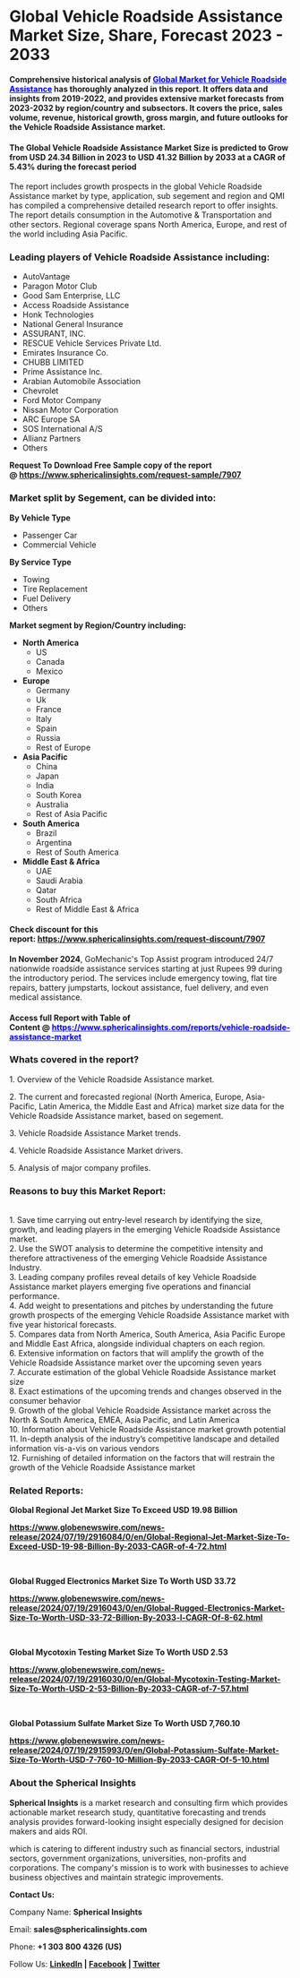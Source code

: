 <div class="content-title">
<h1>Global Vehicle Roadside Assistance Market Size, Share, Forecast 2023 - 2033</h1>
<p><strong>Comprehensive historical analysis of&nbsp;<span style="color: #0000ff;"><a style="color: #0000ff;" href="https://www.sphericalinsights.com/reports/vehicle-roadside-assistance-market" target="_blank" rel="noopener">Global Market for Vehicle Roadside Assistance</a></span>&nbsp;has thoroughly analyzed in this report. It offers data and insights from 2019-2022, and provides extensive market forecasts from 2023-2032 by region/country and subsectors. It covers the price, sales volume, revenue, historical growth, gross margin, and future outlooks for the Vehicle Roadside Assistance market.</strong></p>
<h4><strong>The Global Vehicle Roadside Assistance Market Size is predicted to Grow from USD 24.34 Billion in 2023 to USD 41.32 Billion by 2033 at a CAGR of 5.43% during the forecast period</strong></h4>
<p>The report includes growth prospects in the global Vehicle Roadside Assistance market by type, application, sub segement and region and QMI has compiled a comprehensive detailed research report to offer insights. The report details consumption in the Automotive &amp; Transportation and other sectors. Regional coverage spans North America, Europe, and rest of the world including Asia Pacific.</p>
<h3><strong>Leading players of Vehicle Roadside Assistance including:</strong></h3>
<ul>
<li>AutoVantage</li>
<li>Paragon Motor Club</li>
<li>Good Sam Enterprise, LLC</li>
<li>Access Roadside Assistance</li>
<li>Honk Technologies</li>
<li>National General Insurance</li>
<li>ASSURANT, INC.</li>
<li>RESCUE Vehicle Services Private Ltd.</li>
<li>Emirates Insurance Co.</li>
<li>CHUBB LIMITED</li>
<li>Prime Assistance Inc.</li>
<li>Arabian Automobile Association</li>
<li>Chevrolet</li>
<li>Ford Motor Company</li>
<li>Nissan Motor Corporation</li>
<li>ARC Europe SA</li>
<li>SOS International A/S</li>
<li>Allianz Partners</li>
<li>Others</li>
</ul>
<p><strong>Request To Download Free Sample copy of the report @&nbsp;<a href="https://www.sphericalinsights.com/request-sample/7907" target="_blank" rel="noopener">https://www.sphericalinsights.com/request-sample/7907</a></strong></p>
<h3><strong>Market split by Segement, can be divided into:</strong></h3>
<p><strong>By Vehicle Type</strong></p>
<ul>
<li>Passenger Car</li>
<li>Commercial Vehicle</li>
</ul>
<p><strong>By Service Type</strong></p>
<ul>
<li>Towing</li>
<li>Tire Replacement</li>
<li>Fuel Delivery</li>
<li>Others</li>
</ul>
<p><strong>Market segment by Region/Country including:</strong></p>
<ul>
<li><strong>North America</strong>
<ul>
<li>US</li>
<li>Canada</li>
<li>Mexico</li>
</ul>
</li>
<li><strong>Europe</strong>
<ul>
<li>Germany</li>
<li>Uk</li>
<li>France</li>
<li>Italy</li>
<li>Spain</li>
<li>Russia</li>
<li>Rest of Europe</li>
</ul>
</li>
<li><strong>Asia Pacific</strong>
<ul>
<li>China</li>
<li>Japan</li>
<li>India</li>
<li>South Korea</li>
<li>Australia</li>
<li>Rest of Asia Pacific</li>
</ul>
</li>
<li><strong>South America</strong>
<ul>
<li>Brazil</li>
<li>Argentina</li>
<li>Rest of South America</li>
</ul>
</li>
<li><strong>Middle East &amp; Africa</strong>
<ul>
<li>UAE</li>
<li>Saudi Arabia</li>
<li>Qatar</li>
<li>South Africa</li>
<li>Rest of Middle East &amp; Africa</li>
</ul>
</li>
</ul>
<h4>Check discount for this report:&nbsp;<a href="https://www.sphericalinsights.com/request-discount/7907" target="_blank" rel="noopener">https://www.sphericalinsights.com/request-discount/7907</a></h4>
<p><strong>In November 2024</strong>, GoMechanic's Top Assist program introduced 24/7 nationwide roadside assistance services starting at just Rupees 99 during the introductory period. The services include emergency towing, flat tire repairs, battery jumpstarts, lockout assistance, fuel delivery, and even medical assistance.</p>
<h4>Access full Report with Table of Content&nbsp;@&nbsp;<span style="color: #0000ff;"><a style="color: #0000ff;" href="https://www.sphericalinsights.com/reports/vehicle-roadside-assistance-market" target="_blank" rel="noopener">https://www.sphericalinsights.com/reports/vehicle-roadside-assistance-market</a></span></h4>
<h3><strong>Whats covered in the report?</strong></h3>
<p>1. Overview of the Vehicle Roadside Assistance market.</p>
<p>2. The current and forecasted regional (North America, Europe, Asia-Pacific, Latin America, the Middle East and Africa) market size data for the Vehicle Roadside Assistance market, based on segement.</p>
<p>3. Vehicle Roadside Assistance Market trends.</p>
<p>4. Vehicle Roadside Assistance Market drivers.</p>
<p>5. Analysis of major company profiles.</p>
<h3><strong>Reasons to buy this Market Report:</strong></h3>
<p><br />1. Save time carrying out entry-level research by identifying the size, growth, and leading players in the emerging Vehicle Roadside Assistance market.<br />2. Use the SWOT analysis to determine the competitive intensity and therefore attractiveness of the emerging Vehicle Roadside Assistance Industry.<br />3. Leading company profiles reveal details of key Vehicle Roadside Assistance market players emerging five operations and financial performance.<br />4. Add weight to presentations and pitches by understanding the future growth prospects of the emerging Vehicle Roadside Assistance market with five year historical forecasts.<br />5. Compares data from North America, South America, Asia Pacific Europe and Middle East Africa, alongside individual chapters on each region.<br />6. Extensive information on factors that will amplify the growth of the Vehicle Roadside Assistance market over the upcoming seven years<br />7. Accurate estimation of the global Vehicle Roadside Assistance market size<br />8. Exact estimations of the upcoming trends and changes observed in the consumer behavior<br />9. Growth of the global Vehicle Roadside Assistance market across the North &amp; South America, EMEA, Asia Pacific, and Latin America<br />10. Information about Vehicle Roadside Assistance market growth potential<br />11. In-depth analysis of the industry&rsquo;s competitive landscape and detailed information vis-a-vis on various vendors<br />12. Furnishing of detailed information on the factors that will restrain the growth of the Vehicle Roadside Assistance market</p>
<h3><strong>Related Reports:</strong></h3>
<p><strong>Global Regional Jet Market Size To Exceed USD 19.98 Billion</strong></p>
<p><strong><a href="https://www.globenewswire.com/news-release/2024/07/19/2916084/0/en/Global-Regional-Jet-Market-Size-To-Exceed-USD-19-98-Billion-By-2033-CAGR-of-4-72.html">https://www.globenewswire.com/news-release/2024/07/19/2916084/0/en/Global-Regional-Jet-Market-Size-To-Exceed-USD-19-98-Billion-By-2033-CAGR-of-4-72.html</a></strong></p>
<p><strong>&nbsp;</strong></p>
<p><strong>Global Rugged Electronics Market Size To Worth USD 33.72</strong></p>
<p><strong><a href="https://www.globenewswire.com/news-release/2024/07/19/2916043/0/en/Global-Rugged-Electronics-Market-Size-To-Worth-USD-33-72-Billion-By-2033-l-CAGR-Of-8-62.html">https://www.globenewswire.com/news-release/2024/07/19/2916043/0/en/Global-Rugged-Electronics-Market-Size-To-Worth-USD-33-72-Billion-By-2033-l-CAGR-Of-8-62.html</a></strong></p>
<p><strong>&nbsp;</strong></p>
<p><strong>Global Mycotoxin Testing Market Size To Worth USD 2.53</strong></p>
<p><strong><a href="https://www.globenewswire.com/news-release/2024/07/19/2916030/0/en/Global-Mycotoxin-Testing-Market-Size-To-Worth-USD-2-53-Billion-By-2033-CAGR-of-7-57.html">https://www.globenewswire.com/news-release/2024/07/19/2916030/0/en/Global-Mycotoxin-Testing-Market-Size-To-Worth-USD-2-53-Billion-By-2033-CAGR-of-7-57.html</a>&nbsp;</strong></p>
<p><strong>&nbsp;</strong></p>
<p><strong>Global Potassium Sulfate Market Size To Worth USD 7,760.10</strong></p>
<p><strong><a href="https://www.globenewswire.com/news-release/2024/07/19/2915993/0/en/Global-Potassium-Sulfate-Market-Size-To-Worth-USD-7-760-10-Million-By-2033-CAGR-Of-5-10.html">https://www.globenewswire.com/news-release/2024/07/19/2915993/0/en/Global-Potassium-Sulfate-Market-Size-To-Worth-USD-7-760-10-Million-By-2033-CAGR-Of-5-10.html</a></strong></p>
<h3><strong>About the Spherical Insights</strong></h3>
<p><strong>Spherical Insights</strong>&nbsp;is a market research and consulting firm which provides actionable market research study, quantitative forecasting and trends analysis provides forward-looking insight especially designed for decision makers and aids ROI.</p>
<p>which is catering to different industry such as financial sectors, industrial sectors, government organizations, universities, non-profits and corporations. The company's mission is to work with businesses to achieve business objectives and maintain strategic improvements.</p>
<p><strong>Contact Us:</strong></p>
<p>Company Name:&nbsp;<strong>Spherical Insights</strong></p>
<p>Email:&nbsp;<strong>sales@sphericalinsights.com</strong></p>
<p>Phone:&nbsp;<strong>+1 303 800 4326 (US)</strong></p>
<p>Follow Us:&nbsp;<strong><a href="https://www.linkedin.com/company/spherical-insight/"><u>LinkedIn</u></a>&nbsp;|&nbsp;<a href="https://www.facebook.com/sphericalinsights22"><u>Facebook</u></a>&nbsp;|&nbsp;<a href="https://twitter.com/SInsights_US"><u>Twitter</u></a></strong></p>
</div>
